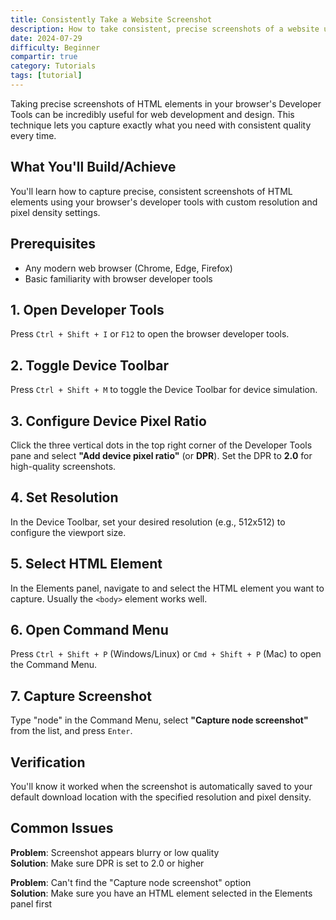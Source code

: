 ```yaml
---
title: Consistently Take a Website Screenshot
description: How to take consistent, precise screenshots of a website using browser developer tools.
date: 2024-07-29
difficulty: Beginner
compartir: true
category: Tutorials
tags: [tutorial]
---
```


Taking precise screenshots of HTML elements in your browser's Developer Tools can be incredibly useful for web development and design. This technique lets you capture exactly what you need with consistent quality every time.

## What You'll Build/Achieve

You'll learn how to capture precise, consistent screenshots of HTML elements using your browser's developer tools with custom resolution and pixel density settings.

## Prerequisites

- Any modern web browser (Chrome, Edge, Firefox)
- Basic familiarity with browser developer tools

## 1. Open Developer Tools

Press `Ctrl + Shift + I` or `F12` to open the browser developer tools.

## 2. Toggle Device Toolbar

Press `Ctrl + Shift + M` to toggle the Device Toolbar for device simulation.

## 3. Configure Device Pixel Ratio

Click the three vertical dots in the top right corner of the Developer Tools pane and select **"Add device pixel ratio"** (or **DPR**). Set the DPR to **2.0** for high-quality screenshots.

## 4. Set Resolution

In the Device Toolbar, set your desired resolution (e.g., 512x512) to configure the viewport size.

## 5. Select HTML Element

In the Elements panel, navigate to and select the HTML element you want to capture. Usually the `<body>` element works well.

## 6. Open Command Menu

Press `Ctrl + Shift + P` (Windows/Linux) or `Cmd + Shift + P` (Mac) to open the Command Menu.

## 7. Capture Screenshot

Type "node" in the Command Menu, select **"Capture node screenshot"** from the list, and press `Enter`.

## Verification

You'll know it worked when the screenshot is automatically saved to your default download location with the specified resolution and pixel density.

## Common Issues

**Problem**: Screenshot appears blurry or low quality  
**Solution**: Make sure DPR is set to 2.0 or higher

**Problem**: Can't find the "Capture node screenshot" option  
**Solution**: Make sure you have an HTML element selected in the Elements panel first

